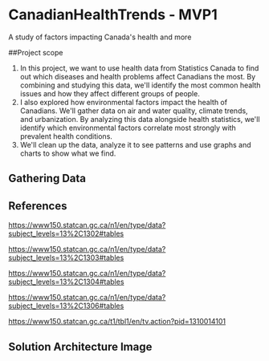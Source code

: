 # CanadianHealthTrends - MVP1
A study of factors impacting Canada's health and more

##Project scope
1. In this project, we want to use health data from Statistics Canada to find out which diseases and health problems affect Canadians the most. By combining and studying this data, we'll identify the most common health issues and how they affect different groups of people.
2. I also explored how environmental factors impact the health of Canadians. We'll gather data on air and water quality, climate trends, and urbanization. By analyzing this data alongside health statistics, we'll identify which environmental factors correlate most strongly with prevalent health conditions.
3. We'll clean up the data, analyze it to see patterns and use graphs and charts to show what we find.

## Gathering Data

## References

https://www150.statcan.gc.ca/n1/en/type/data?subject_levels=13%2C1302#tables

https://www150.statcan.gc.ca/n1/en/type/data?subject_levels=13%2C1303#tables

https://www150.statcan.gc.ca/n1/en/type/data?subject_levels=13%2C1304#tables

https://www150.statcan.gc.ca/n1/en/type/data?subject_levels=13%2C1306#tables

https://www150.statcan.gc.ca/t1/tbl1/en/tv.action?pid=1310014101

## Solution Architecture Image


